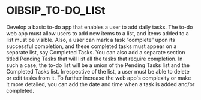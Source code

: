 # OIBSIP_TO-DO_LISt
 Develop a basic to-do app that enables a user to add daily tasks.
The to-do web app must allow users to add new items to a list, and items added to a list must be visible. Also, a user can mark a task “complete” upon its successful completion, and these completed tasks must appear on a separate list, say Completed Tasks.
You can also add a separate section titled Pending Tasks that will list all the tasks that require completion. In such a case, the to-do list will be a union of the Pending Tasks list and the Completed Tasks list. Irrespective of the list, a user must be able to delete or edit tasks from it.
To further increase the web app's complexity or make it more detailed, you can add the date and time when a task is added and/or completed.
